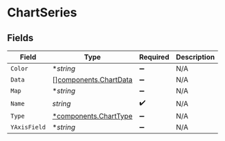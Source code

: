 # ChartSeries


## Fields

| Field                                                          | Type                                                           | Required                                                       | Description                                                    |
| -------------------------------------------------------------- | -------------------------------------------------------------- | -------------------------------------------------------------- | -------------------------------------------------------------- |
| `Color`                                                        | **string*                                                      | :heavy_minus_sign:                                             | N/A                                                            |
| `Data`                                                         | [][components.ChartData](../../models/components/chartdata.md) | :heavy_minus_sign:                                             | N/A                                                            |
| `Map`                                                          | **string*                                                      | :heavy_minus_sign:                                             | N/A                                                            |
| `Name`                                                         | *string*                                                       | :heavy_check_mark:                                             | N/A                                                            |
| `Type`                                                         | [*components.ChartType](../../models/components/charttype.md)  | :heavy_minus_sign:                                             | N/A                                                            |
| `YAxisField`                                                   | **string*                                                      | :heavy_minus_sign:                                             | N/A                                                            |